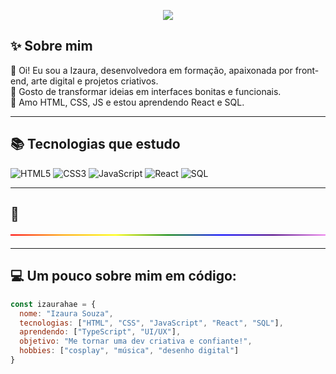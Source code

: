 <p align="center">
  <img src="https://pin.it/2lcNa1VEA" />
</p>

## ✨ Sobre mim

🌸 Oi! Eu sou a Izaura, desenvolvedora em formação, apaixonada por front-end, arte digital e projetos criativos.  
🎯 Gosto de transformar ideias em interfaces bonitas e funcionais.  
🎨 Amo HTML, CSS, JS e estou aprendendo React e SQL.

---

## 📚 Tecnologias que estudo

![HTML5](https://img.shields.io/badge/HTML-E34F26?style=flat&logo=html5&logoColor=fff)
![CSS3](https://img.shields.io/badge/CSS-1572B6?style=flat&logo=css3&logoColor=fff)
![JavaScript](https://img.shields.io/badge/JavaScript-F7DF1E?style=flat&logo=javascript&logoColor=000)
![React](https://img.shields.io/badge/React-61DAFB?style=flat&logo=react&logoColor=000)
![SQL](https://img.shields.io/badge/SQL-4479A1?style=flat&logo=mysql&logoColor=fff)

---

## 🌈
<hr style="border: none; height: 2px; background: linear-gradient(to right, red, orange, yellow, green, blue, indigo, violet); margin: 20px 0;" />

---

## 💻 Um pouco sobre mim em código:

```js
const izaurahae = {
  nome: "Izaura Souza",
  tecnologias: ["HTML", "CSS", "JavaScript", "React", "SQL"],
  aprendendo: ["TypeScript", "UI/UX"],
  objetivo: "Me tornar uma dev criativa e confiante!",
  hobbies: ["cosplay", "música", "desenho digital"]
}

